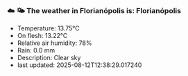 ### ☁️ 🌤️  The weather in Florianópolis is: Florianópolis

- Temperature: 13.75°C
- On flesh: 13.22°C
- Relative air humidity: 78%
- Rain: 0.0 mm
- Description: Clear sky
- last updated: 2025-08-12T12:38:29.017240
